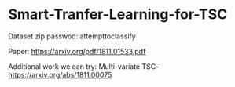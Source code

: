 # Smart-Tranfer-Learning-for-TSC

Dataset zip passwod: attempttoclassify

Paper:
https://arxiv.org/pdf/1811.01533.pdf

Additional work we can try:
Multi-variate TSC- https://arxiv.org/abs/1811.00075
